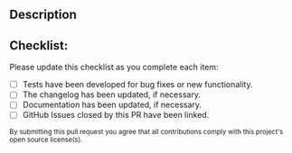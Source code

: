 ## Description

<!-- A summary of the changes. -->

## Checklist:

Please update this checklist as you complete each item:

-   [ ] Tests have been developed for bug fixes or new functionality.
-   [ ] The changelog has been updated, if necessary.
-   [ ] Documentation has been updated, if necessary.
-   [ ] GitHub Issues closed by this PR have been linked.

<sub>By submitting this pull request you agree that all contributions comply with this project's open source license(s).</sub>
